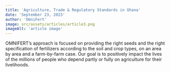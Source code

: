 ```yaml
---
title: 'Agriculture, Trade & Regulatory Standards in Ghana'
date: 'September 23, 2023'
author: 'OmniFert'
image: src/assets/articles/article3.png
imageAlt: 'article image'
---
```


OMNIFERT’s approach is focused on providing the right seeds and the right specification of fertilizers according to the soil and crop types, on an area by area and a farm-by-farm case. Our goal is to positively impact the lives of the millions of people who depend partly or fully on agriculture for their livelihoods.
